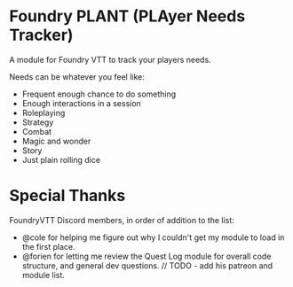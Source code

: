 # Foundry PLANT (**PLA**yer **N**eeds **T**racker)

A module for Foundry VTT to track your players needs.

Needs can be whatever you feel like:
- Frequent enough chance to do something
- Enough interactions in a session
- Roleplaying
- Strategy
- Combat
- Magic and wonder
- Story
- Just plain rolling dice

# Special Thanks

FoundryVTT Discord members, in order of addition to the list:
- @cole for helping me figure out why I couldn't get my module to load in the first place.
- @forien for letting me review the Quest Log module for overall code structure, and general dev questions. // TODO - add his patreon and module list.